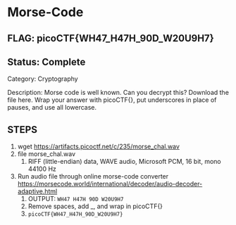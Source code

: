 # Morse-Code

## FLAG: picoCTF{WH47_H47H_90D_W20U9H7}

## Status: Complete

Category: Cryptography

Description: Morse code is well known. Can you decrypt this?
Download the file here. Wrap your answer with picoCTF{}, put underscores in place of pauses, and use all lowercase.

## STEPS

1. wget <https://artifacts.picoctf.net/c/235/morse_chal.wav>
2. file morse_chal.wav
   1. RIFF (little-endian) data, WAVE audio, Microsoft PCM, 16 bit, mono 44100 Hz
3. Run audio file through online morse-code converter <https://morsecode.world/international/decoder/audio-decoder-adaptive.html>
   1. OUTPUT: `WH47 H47H 90D W20U9H7`
   2. Remove spaces, add _, and wrap in picoCTF{}
   3. `picoCTF{WH47_H47H_90D_W20U9H7}`